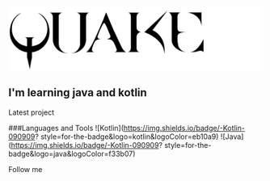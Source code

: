![Header](https://github.com/Tlenparty/tlenparty/blob/main/assets/quake-wide.png)

## I'm learning java and kotlin

Latest project

###Languages and Tools
![Kotlin](https://img.shields.io/badge/-Kotlin-090909?
style=for-the-badge&logo=kotlin&logoColor=eb10a9)
![Java](https://img.shields.io/badge/-Kotlin-090909?
style=for-the-badge&logo=java&logoColor=f33b07)

Follow me
